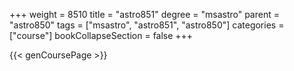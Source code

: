+++
weight = 8510
title = "astro851"
degree = "msastro"
parent = "astro850"
tags = ["msastro", "astro851", "astro850"]
categories = ["course"]
bookCollapseSection = false
+++

{{< genCoursePage >}}
